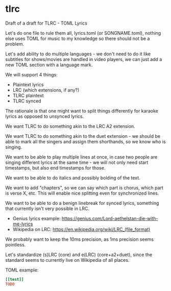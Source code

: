 # tlrc
Draft of a draft for TLRC - TOML Lyrics

Let's do one file to rule them all, lyrics.toml (or SONGNAME.toml), nothing else uses TOML for music to my knowledge so there should not be a problem.

Let's add ability to do multiple languages - we don't need to do it like subtitles for shows/movies are handled in video players, we can just add a new TOML section with a language mark.

We will support 4 things:
 * Plaintext lyrics
 * LRC (which extensions, if any?)
 * TLRC plaintext
 * TLRC synced

The rationale is that one might want to split things differently for karaoke lyrics as opposed to unsynced lyrics.

We want TLRC to do something akin to the LRC A2 extension.

We want TLRC to do something akin to the duet extension - we should be able to mark all the singers and assign them shorthands, so we know who is singing.

We want to be able to play multiple lines at once, in case two people are singing different lyrics at the same time - we will not only need start timestamps, but also end timestamps for those.

We want to be able to do italics and possibly bolding of the text.

We want to add "chapters", so we can say which part is chorus, which part is verse X, etc. This will enable nice splitting even for synchronized lines.

We want to be able to do a benign linebreak for synced lyrics, something that currently isn't very possible in LRC.

* Genius lyrics example: https://genius.com/Lord-aethelstan-die-with-me-lyrics
* Wikipedia on LRC: https://en.wikipedia.org/wiki/LRC_(file_format)

We probably want to keep the 10ms precision, as 1ms precision seems pointless.

Let's standardize (s)LRC (core) and e(LRC) (core+a2+duet), since the standard seems to currently live on Wikipedia of all places.

TOML example:

```toml
[[test]]
TODO
```
